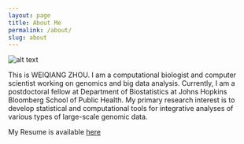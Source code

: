 ```yaml
---
layout: page
title: About Me
permalink: /about/
slug: about
---
```


![alt text](https://IloveYouKen.github.io/aboutme.JPG "Logo Title Text 1")

This is WEIQIANG ZHOU. I am a computational biologist and computer scientist working on genomics and big data analysis. Currently, I am a postdoctoral fellow at Department of Biostatistics at Johns Hopkins Bloomberg School of Public Health. My primary research interest is to develop statistical and computational tools for integrative analyses of various types of large-scale genomic data.

My Resume is available [here](http://ILoveYouKen.github.io/CV_Weiqiang_Zhou_Jan2016.pdf)

